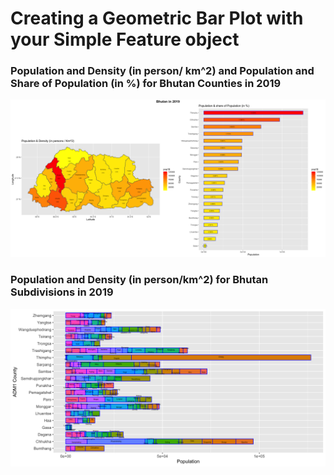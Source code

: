 # Creating a Geometric Bar Plot with your Simple Feature object

### Population and Density (in person/ km^2) and Population and Share of Population (in %) for Bhutan Counties in 2019

![](btn_adm1.png)


### Population and Density (in person/km^2) for Bhutan Subdivisions in 2019

![](btn_adm2.png)
